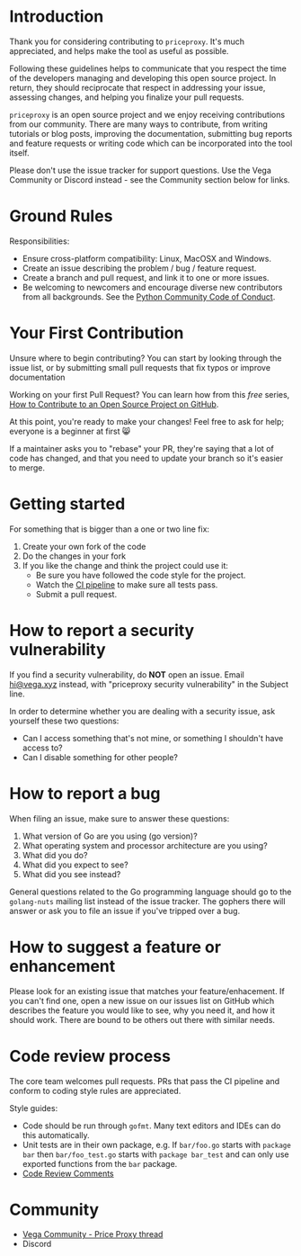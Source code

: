 # Introduction

Thank you for considering contributing to `priceproxy`. It's much appreciated, and helps make the tool as useful as possible.

Following these guidelines helps to communicate that you respect the time of the developers managing and developing this open source project. In return, they should reciprocate that respect in addressing your issue, assessing changes, and helping you finalize your pull requests.

`priceproxy` is an open source project and we enjoy receiving contributions from our community. There are many ways to contribute, from writing tutorials or blog posts, improving the documentation, submitting bug reports and feature requests or writing code which can be incorporated into the tool itself.

Please don't use the issue tracker for support questions. Use the Vega Community or Discord instead - see the Community section below for links.

# Ground Rules

Responsibilities:

* Ensure cross-platform compatibility: Linux, MacOSX and Windows.
* Create an issue describing the problem / bug / feature request.
* Create a branch and pull request, and link it to one or more issues.
* Be welcoming to newcomers and encourage diverse new contributors from all backgrounds. See the [Python Community Code of Conduct](https://www.python.org/psf/codeofconduct/).

# Your First Contribution

Unsure where to begin contributing? You can start by looking through the issue list, or by submitting small pull requests that fix typos or improve documentation

Working on your first Pull Request? You can learn how from this *free* series, [How to Contribute to an Open Source Project on GitHub](https://egghead.io/series/how-to-contribute-to-an-open-source-project-on-github).

At this point, you're ready to make your changes! Feel free to ask for help; everyone is a beginner at first :smile_cat:

If a maintainer asks you to "rebase" your PR, they're saying that a lot of code has changed, and that you need to update your branch so it's easier to merge.

# Getting started

For something that is bigger than a one or two line fix:

1. Create your own fork of the code
1. Do the changes in your fork
1. If you like the change and think the project could use it:
   * Be sure you have followed the code style for the project.
   * Watch the [CI pipeline](https://github.com/vegaprotocol/priceproxy/actions) to make sure all tests pass.
   * Submit a pull request.

# How to report a security vulnerability

If you find a security vulnerability, do **NOT** open an issue. Email hi@vega.xyz instead, with "priceproxy security vulnerability" in the Subject line.

In order to determine whether you are dealing with a security issue, ask yourself these two questions:
* Can I access something that's not mine, or something I shouldn't have access to?
* Can I disable something for other people?

# How to report a bug

When filing an issue, make sure to answer these questions:

1. What version of Go are you using (go version)?
1. What operating system and processor architecture are you using?
1. What did you do?
1. What did you expect to see?
1. What did you see instead?

General questions related to the Go programming language should go to the `golang-nuts` mailing list instead of the issue tracker. The gophers there will answer or ask you to file an issue if you've tripped over a bug.

# How to suggest a feature or enhancement

Please look for an existing issue that matches your feature/enhacement. If you can't find one, open a new issue on our issues list on GitHub which describes the feature you would like to see, why you need it, and how it should work. There are bound to be others out there with similar needs.

# Code review process

The core team welcomes pull requests. PRs that pass the CI pipeline and conform to coding style rules are appreciated.

Style guides:
- Code should be run through `gofmt`. Many text editors and IDEs can do this automatically.
- Unit tests are in their own package, e.g. If `bar/foo.go` starts with `package bar` then `bar/foo_test.go` starts with `package bar_test` and can only use exported functions from the `bar` package.
- [Code Review Comments](https://github.com/golang/go/wiki/CodeReviewComments)

# Community

- [Vega Community - Price Proxy thread](https://community.vega.xyz/t/the-price-proxy/406)
- Discord
